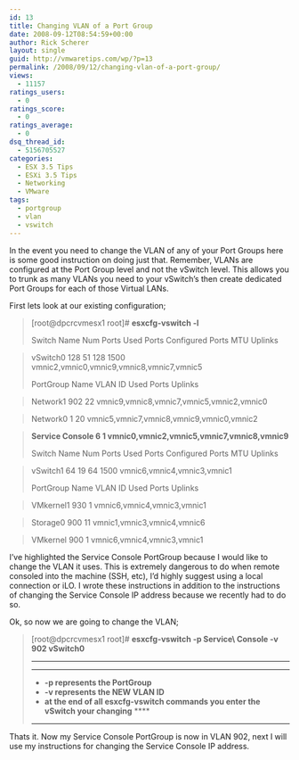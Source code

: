 ```yaml
---
id: 13
title: Changing VLAN of a Port Group
date: 2008-09-12T08:54:59+00:00
author: Rick Scherer
layout: single
guid: http://vmwaretips.com/wp/?p=13
permalink: /2008/09/12/changing-vlan-of-a-port-group/
views:
  - 11157
ratings_users:
  - 0
ratings_score:
  - 0
ratings_average:
  - 0
dsq_thread_id:
  - 5156705527
categories:
  - ESX 3.5 Tips
  - ESXi 3.5 Tips
  - Networking
  - VMware
tags:
  - portgroup
  - vlan
  - vswitch
---
```

In the event you need to change the VLAN of any of your Port Groups here is some good instruction on doing just that. Remember, VLANs are configured at the Port Group level and not the vSwitch level. This allows you to trunk as many VLANs you need to your vSwitch&#8217;s then create dedicated Port Groups for each of those Virtual LANs.

<!--more-->

First lets look at our existing configuration;

> [root@dpcrcvmesx1 root]# **esxcfg-vswitch -l**
> 
> Switch Name Num Ports Used Ports Configured Ports MTU Uplinks
  
> vSwitch0 128 51 128 1500 vmnic2,vmnic0,vmnic9,vmnic8,vmnic7,vmnic5
> 
> PortGroup Name VLAN ID Used Ports Uplinks
  
> Network1 902 22 vmnic9,vmnic8,vmnic7,vmnic5,vmnic2,vmnic0
  
> Network0 1 20 vmnic5,vmnic7,vmnic8,vmnic9,vmnic0,vmnic2
  
> **Service Console 6 1 vmnic0,vmnic2,vmnic5,vmnic7,vmnic8,vmnic9**
> 
> Switch Name Num Ports Used Ports Configured Ports MTU Uplinks
  
> vSwitch1 64 19 64 1500 vmnic6,vmnic4,vmnic3,vmnic1
> 
> PortGroup Name VLAN ID Used Ports Uplinks
  
> VMkernel1 930 1 vmnic6,vmnic4,vmnic3,vmnic1
  
> Storage0 900 11 vmnic1,vmnic3,vmnic4,vmnic6
  
> VMkernel 900 1 vmnic6,vmnic4,vmnic3,vmnic1

I&#8217;ve highlighted the Service Console PortGroup because I would like to change the VLAN it uses. This is extremely dangerous to do when remote consoled into the machine (SSH, etc), I&#8217;d highly suggest using a local connection or iLO. I wrote these instructions in addition to the instructions of changing the Service Console IP address because we recently had to do so.

Ok, so now we are going to change the VLAN;

> [root@dpcrcvmesx1 root]# **esxcfg-vswitch -p Service\ Console -v 902 vSwitch0**
> 
> ****
> 
> ****
> 
>   * <span style="font-weight: normal;"><strong>-p represents the PortGroup</strong></span>
>   * <span style="font-weight: normal;"><strong>-v represents the NEW VLAN ID</strong></span>
>   * <span style="font-weight: normal;"><strong>at the end of all esxcfg-vswitch commands you enter the vSwitch your changing</strong></span> ****
> 
> ****

Thats it. Now my Service Console PortGroup is now in VLAN 902, next I will use my instructions for changing the Service Console IP address.